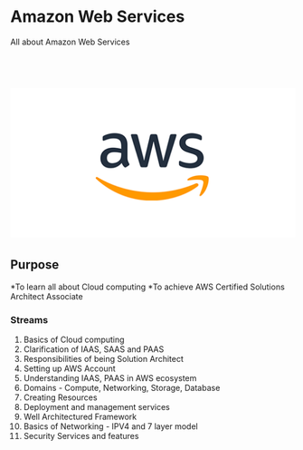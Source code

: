 # Amazon Web Services
All about Amazon Web Services

<h1 align="center">
  <br>
  <img src="logo.png" alt="logo"/>
</h1>

## Purpose
*To learn all about Cloud computing
*To achieve AWS Certified Solutions Architect Associate 

### Streams

 1. Basics of Cloud computing
 2. Clarification of IAAS, SAAS and PAAS
 3. Responsibilities of being Solution Architect
 4. Setting up AWS Account
 5. Understanding IAAS, PAAS in AWS ecosystem
 6. Domains - Compute, Networking, Storage, Database
 7. Creating Resources 
 8. Deployment and management services
 9. Well Architectured Framework
10. Basics of Networking - IPV4 and 7 layer model
11. Security Services and features



